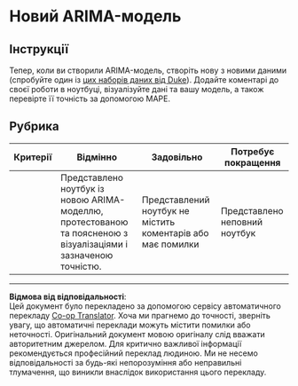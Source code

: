 <!--
CO_OP_TRANSLATOR_METADATA:
{
  "original_hash": "1c814013e10866dfd92cdb32caaae3ac",
  "translation_date": "2025-09-05T11:57:21+00:00",
  "source_file": "7-TimeSeries/2-ARIMA/assignment.md",
  "language_code": "uk"
}
-->
# Новий ARIMA-модель

## Інструкції

Тепер, коли ви створили ARIMA-модель, створіть нову з новими даними (спробуйте один із [цих наборів даних від Duke](http://www2.stat.duke.edu/~mw/ts_data_sets.html)). Додайте коментарі до своєї роботи в ноутбуці, візуалізуйте дані та вашу модель, а також перевірте її точність за допомогою MAPE.

## Рубрика

| Критерії | Відмінно                                                                                                           | Задовільно                                              | Потребує покращення                 |
| -------- | ------------------------------------------------------------------------------------------------------------------- | ------------------------------------------------------- | ----------------------------------- |
|          | Представлено ноутбук із новою ARIMA-моделлю, протестованою та поясненою з візуалізаціями і зазначеною точністю.     | Представлений ноутбук не містить коментарів або має помилки | Представлено неповний ноутбук       |

---

**Відмова від відповідальності**:  
Цей документ було перекладено за допомогою сервісу автоматичного перекладу [Co-op Translator](https://github.com/Azure/co-op-translator). Хоча ми прагнемо до точності, зверніть увагу, що автоматичні переклади можуть містити помилки або неточності. Оригінальний документ мовою оригіналу слід вважати авторитетним джерелом. Для критично важливої інформації рекомендується професійний переклад людиною. Ми не несемо відповідальності за будь-які непорозуміння або неправильні тлумачення, що виникли внаслідок використання цього перекладу.